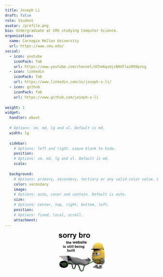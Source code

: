 ```yaml
---
title: Joseph Li
draft: false
role: Student
avatar: /profile.png
bio: Undergraduate at CMU studying Computer Science.
organization:
  name: Carnegie Mellon University
  url: https://www.cmu.edu/
social:
  - icon: youtube
    iconPack: fab
    url: https://www.youtube.com/channel/UChe6qsUjcNHVFleiMX9pzsg
  - icon: linkedin
    iconPack: fab
    url: https://www.linkedin.com/in/joseph-x-li/
  - icon: github
    iconPack: fab
    url: https://www.github.com/joseph-x-li

weight: 1
widget:
  handler: about

  # Options: sm, md, lg and xl. Default is md.
  width: lg

  sidebar:
    # Options: left and right. Leave blank to hide.
    position:
    # Options: sm, md, lg and xl. Default is md.
    scale:
  
  background:
    # Options: primary, secondary, tertiary or any valid color value. Default is primary.
    color: secondary
    image:
    # Options: auto, cover and contain. Default is auto.
    size:
    # Options: center, top, right, bottom, left.
    position:
    # Options: fixed, local, scroll.
    attachment: 
---
```

<img src="/404.jpeg" alt="secret message hehe" style="display: block; margin-left: auto; margin-right: auto; width: 30%;">